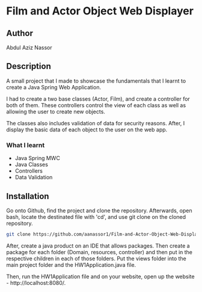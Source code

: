 # Film and Actor Object Web Displayer
## Author
Abdul Aziz Nassor

## Description

A small project that I made to showcase the fundamentals that I learnt to create a Java Spring Web Application.

I had to create a two base classes (Actor, Film), and create a controller for both of them. These controllers control the view of each class as well as allowing the user to create new objects.

The classes also includes validation of data for security reasons. After, I display the basic data of each object to the user on the web app.

### What I learnt
* Java Spring MWC
* Java Classes
* Controllers
* Data Validation
  
## Installation

Go onto Github, find the project and clone the repository.
Afterwards, open bash, locate the destinated file with 'cd', and use git clone on the cloned repository.

```bash
git clone https://github.com/aanassor1/Film-and-Actor-Object-Web-Displayer.git
```

After, create a java product on an IDE that allows packages. Then create a package for each folder (Domain, resources, controller) and then put in the respective children in each of those folders. Put the views folder into the main project folder and the HW1Application.java file.

Then, run the HW1Application file and on your website, open up the website - http://localhost:8080/.
